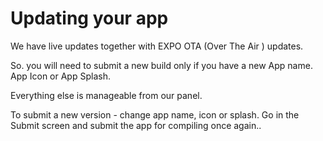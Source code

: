 # Updating your app

We have live updates together with EXPO OTA \(Over The Air \) updates.

So. you will need to submit a new build only if you have a new App name.  App Icon or App Splash. 

Everything else is manageable from our panel.

To submit a new version - change app name, icon or splash. Go in the Submit screen and submit the app for compiling once again..

